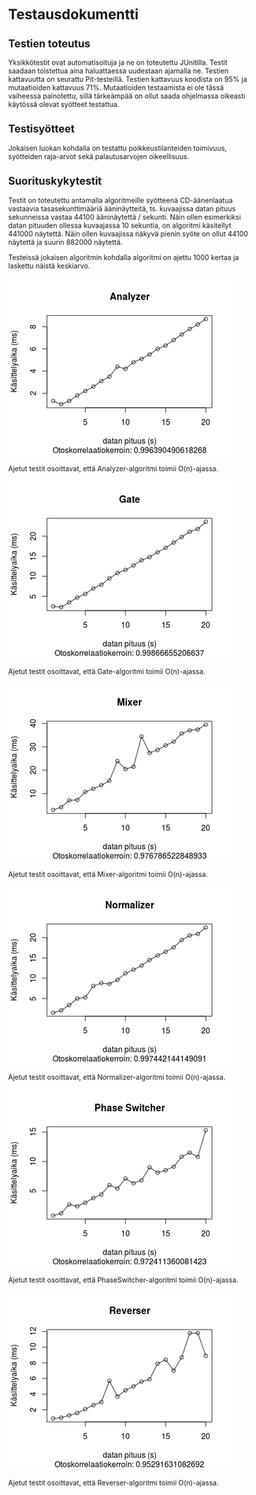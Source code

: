 # Testausdokumentti

## Testien toteutus

Yksikkötestit ovat automatisoituja ja ne on toteutettu JUnitilla. Testit saadaan toistettua aina haluattaessa uudestaan ajamalla ne. Testien kattavuutta on seurattu Pit-testeillä. Testien kattavuus koodista on 95% ja mutaatioiden kattavuus 71%. Mutaatioiden testaamista ei ole tässä vaiheessa painotettu, sillä tärkeämpää on ollut saada ohjelmassa oikeasti käytössä olevat syötteet testattua.

## Testisyötteet

Jokaisen luokan kohdalla on testattu poikkeustilanteiden toimivuus, syötteiden raja-arvot sekä palautusarvojen oikeellisuus.

## Suorituskykytestit

Testit on toteutettu antamalla algoritmeille syötteenä CD-äänenlaatua vastaavia tasasekunttimääriä ääninäytteitä, ts. kuvaajissa datan pituus sekunneissa vastaa 44100 ääninäytettä / sekunti. Näin ollen esimerkiksi datan pituuden ollessa kuvaajassa 10 sekuntia, on algoritmi käsitellyt 441000 näytettä. Näin ollen kuvaajissa näkyvä pienin syöte on ollut 44100 näytettä ja suurin 882000 näytettä.

Testeissä jokaisen algoritmin kohdalla algoritmi on ajettu 1000 kertaa ja laskettu näistä keskiarvo.

![Analyzer](pics/analyzer.png)

Ajetut testit osoittavat, että Analyzer-algoritmi toimii O(n)-ajassa.

![Gate](pics/gate.png)

Ajetut testit osoittavat, että Gate-algoritmi toimii O(n)-ajassa.

![Mixer](pics/mixer.png)

Ajetut testit osoittavat, että Mixer-algoritmi toimii O(n)-ajassa.

![Normalizer](pics/normalizer.png)

Ajetut testit osoittavat, että Normalizer-algoritmi toimii O(n)-ajassa.

![Phase Switcher](pics/phaseSwitcher.png)

Ajetut testit osoittavat, että PhaseSwitcher-algoritmi toimii O(n)-ajassa.

![Reverser](pics/reverser.png)

Ajetut testit osoittavat, että Reverser-algoritmi toimii O(n)-ajassa.

